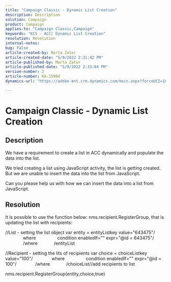 ```yaml
---
title: "Campaign Classic - Dynamic List Creation"
description: Description
solution: Campaign
product: Campaign
applies-to: "Campaign Classic,Campaign"
keywords: "KCS - ACC| Dynamic List Creation"
resolution: Resolution
internal-notes: 
bug: False
article-created-by: Marta Zator
article-created-date: "5/9/2022 2:31:42 PM"
article-published-by: Marta Zator
article-published-date: "5/9/2022 2:33:04 PM"
version-number: 2
article-number: KA-15904
dynamics-url: "https://adobe-ent.crm.dynamics.com/main.aspx?forceUCI=1&pagetype=entityrecord&etn=knowledgearticle&id=58da1bb8-a4cf-ec11-a7b5-0022480a8e40"

---
```

# Campaign Classic - Dynamic List Creation

## Description


We have a requirement to create a list in ACC dynamically and populate the data into the list.

 We tried creating a list using JavaScript activity, the list is getting created. But we are unable to insert the data into the list from JavaScript.

 Can you please help us with how we can insert the data into a list from JavaScript.


## Resolution


It is possible to use the function below: nms.recipient.RegisterGroup, that is updating the list with recipients:



//List - setting the list object
 var entity = entityListkey value="643475"/
               where
                 condition enabledIf="" expr="@id = 643475"/
               /where
             /entityList



//Recipient - setting the lits of recipients
 var choice = choiceListkey value="100"/
               where
                 condition enabledIf="" expr="@id = 100"/
               /where
             /choiceList//add recipients to list

nms.recipient.RegisterGroup(entity,choice,true)

